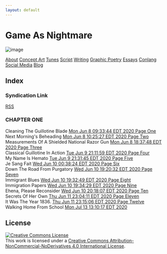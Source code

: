 ```yaml
---
layout: default
---
```

# Game As Nightmare

![image](https://lwflouisa.github.io/uploadedfairyalt/pages/coverart/cover4.jpg)

[About](https://lwflouisa.github.io/uploadedfairyalt/about.html) [Concept Art](https://lwflouisa.github.io/uploadedfairyalt/conceptart.html) [Tunes](https://lwflouisa.github.io/uploadedfairyalt/tunes.html) [Script](https://lwflouisa.github.io/uploadedfairyalt/script_index.html) [Writing](https://www.pixiv.net/en/users/22919066) [Graphic Poetry](https://lwflouisa.github.io/uploadedfairyalt/gr_poetry.html) [Essays](https://lwflouisa.github.io/uploadedfairyalt/essays.html) [Conlang](https://personaljournal.ca/hafestra-conlang/) [Social Media](https://lwflouisa.github.io/uploadedfairyalt/social.html) [Blog](https://lwflouisa.github.io/WeaverBlog/)

## Index

### Syndication Link
[RSS](https://lwflouisa.github.io/uploadedfairySynd/atom.xml)

### CHAPTER ONE

Cleaning The Guillotine Blade [Mon Jun  8 09:33:44 EDT 2020 Page One](https://lwflouisa.github.io/uploadedfairyalt/page_html/chapterone/page1.html)<br />
Next Morning's Beheading [Mon Jun  8 10:25:27 EDT 2020 Page Two](https://lwflouisa.github.io/uploadedfairyalt/page_html/chapterone/page2.html)<br />
Measurements Of A Shielded National Razor Gun [Mon Jun  8 18:37:48 EDT 2020 Page Three](https://lwflouisa.github.io/uploadedfairyalt/page_html/chapterone/page3.html)<br />
Classical Guillotine In Action [Tue Jun  9 21:11:59 EDT 2020 Page Four](https://lwflouisa.github.io/uploadedfairyalt/page_html/chapterone/page4.html)<br />
My Name Is Hemato [Tue Jun  9 21:31:45 EDT 2020 Page Five](https://lwflouisa.github.io/uploadedfairyalt/page_html/chapterone/page5.html)<br />
Je Sang Fait [Wed Jun 10 00:38:24 EDT 2020 Page Six](https://lwflouisa.github.io/uploadedfairyalt/page_html/page6.html)<br />
Down The Road From Purgatory [Wed Jun 10 19:20:32 EDT 2020 Page Seven](https://lwflouisa.github.io/uploadedfairyalt/page_html/chapterone/page7.html)<br />
Immigrant Blues [Wed Jun 10 19:32:49 EDT 2020 Page Eight](https://lwflouisa.github.io/uploadedfairyalt/page_html/chapterone/page8.html)<br />
Immigration Papers [Wed Jun 10 19:34:29 EDT 2020 Page Nine](https://lwflouisa.github.io/uploadedfairyalt/page_html/chapterone/page9.html)<br />
Ehena, Please Reconsider [Wed Jun 10 20:18:07 EDT 2020 Page Ten](https://lwflouisa.github.io/uploadedfairyalt/page_html/chapterone/page10.html)<br />
Secrets Of Her Own [Thu Jun 11 23:04:11 EDT 2020 Page Eleven](https://lwflouisa.github.io/uploadedfairyalt/page_html/chapterone/page11.html)<br />
It Was The Year 1836. [Thu Jun 11 23:15:06 EDT 2020 Page Twelve](https://lwflouisa.github.io/uploadedfairyalt/page_html/chapterone/page12.html)<br />
Walking Home From School [Mon Jul 13 13:10:17 EDT 2020](https://github.com/LWFlouisa/uploadedfairyalt/page_html/chapterone/page13.html) 

## License
<a rel="license" href="http://creativecommons.org/licenses/by-nc-nd/4.0/"><img alt="Creative Commons License" style="border-width:0" src="https://i.creativecommons.org/l/by-nc-nd/4.0/80x15.png" /></a><br />This work is licensed under a <a rel="license" href="http://creativecommons.org/licenses/by-nc-nd/4.0/">Creative Commons Attribution-NonCommercial-NoDerivatives 4.0 International License</a>.
